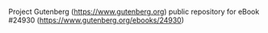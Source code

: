 Project Gutenberg (https://www.gutenberg.org) public repository for eBook #24930 (https://www.gutenberg.org/ebooks/24930)
